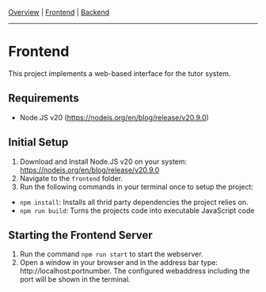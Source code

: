 [Overview](../README.md) | [Frontend](./README.md) | [Backend](../backend/README.md)
___

# Frontend

This project implements a web-based interface for the tutor system.


## Requirements

- Node.JS v20 (https://nodejs.org/en/blog/release/v20.9.0)


## Initial Setup

1. Download and Install Node.JS v20 on your system: https://nodejs.org/en/blog/release/v20.9.0
2. Navigate to the `frontend` folder.
3. Run the following commands in your terminal once to setup the project:
 - `npm install`: Installs all thrid party dependencies the project relies on. 
 - `npm run build`: Turns the projects code into executable JavaScript code


## Starting the Frontend Server

1. Run the command `npm run start` to start the webserver. 
2. Open a window in your browser and in the address bar type: http://localhost:portnumber. The configured webaddress including the port will be shown in the terminal.
